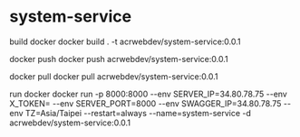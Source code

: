 # system-service

build docker
docker build . -t acrwebdev/system-service:0.0.1

docker push
docker push acrwebdev/system-service:0.0.1

docker pull
docker pull acrwebdev/system-service:0.0.1

run docker
docker run -p 8000:8000 --env SERVER_IP=34.80.78.75 --env X_TOKEN= --env SERVER_PORT=8000 --env SWAGGER_IP=34.80.78.75 --env TZ=Asia/Taipei --restart=always --name=system-service -d acrwebdev/system-service:0.0.1
